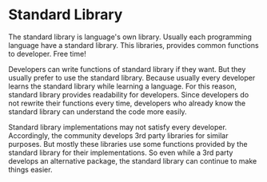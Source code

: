 # Standard Library

The standard library is language's own library. Usually each programming language have a standard library. This libraries, provides common functions to developer. Free time!

Developers can write functions of standard library if they want. But they usually prefer to use the standard library. Because usually every developer learns the standard library while learning a language. For this reason, standard library provides readability for developers. Since developers do not rewrite their functions every time, developers who already know the standard library can understand the code more easily.

Standard library implementations may not satisfy every developer. Accordingly, the community develops 3rd party libraries for similar purposes. But mostly these libraries use some functions provided by the standard library for their implementations. So even while a 3rd party develops an alternative package, the standard library can continue to make things easier.